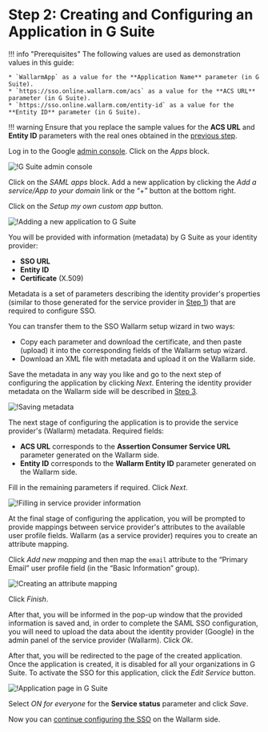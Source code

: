 #   Step 2: Creating and Configuring an Application in G Suite

[img-gsuite-console]:       ../../../../images/admin-guides/configuration-guides/sso/gsuite/gsuite-console.png
[img-gsuite-add-app]:       ../../../../images/admin-guides/configuration-guides/sso/gsuite/gsuite-add-app.png
[img-fetch-metadata]:       ../../../../images/admin-guides/configuration-guides/sso/gsuite/gsuite-fetch-metadata.png
[img-fill-in-sp-data]:      ../../../../images/admin-guides/configuration-guides/sso/gsuite/gsuite-fill-in-sp-data.png
[img-app-page]:             ../../../../images/admin-guides/configuration-guides/sso/gsuite/gsuite-app-page.png
[img-create-attr-mapping]:  ../../../../images/admin-guides/configuration-guides/sso/gsuite/gsuite-attr-mapping.png

[doc-setup-sp]:             setup-sp.md
[doc-metadata-transfer]:    metadata-transfer.md

[link-gsuite-adm-console]:  http://admin.google.com

!!! info "Prerequisites"
    The following values are used as demonstration values in this guide:

    * `WallarmApp` as a value for the **Application Name** parameter (in G Suite).
    * `https://sso.online.wallarm.com/acs` as a value for the **ACS URL** parameter (in G Suite).
    * `https://sso.online.wallarm.com/entity-id` as a value for the **Entity ID** parameter (in G Suite).

!!! warning
    Ensure that you replace the sample values for the **ACS URL** and **Entity ID** parameters with the real ones obtained in the [previous step][doc-setup-sp].

Log in to the Google [admin console][link-gsuite-adm-console]. Click on the *Apps* block.

![!G Suite admin console][img-gsuite-console]

Click on the *SAML apps* block. Add a new application by clicking the *Add a service/App to your domain* link or the “+” button at the bottom right.

Click on the *Setup my own custom app* button.

![!Adding a new application to G Suite][img-gsuite-add-app]

You will be provided with information (metadata) by G Suite as your identity provider:
*   **SSO URL**
*   **Entity ID**
*   **Certificate** (X.509)

Metadata is a set of parameters describing the identity provider's properties (similar to those generated for the service provider in [Step 1][doc-setup-sp]) that are required to configure SSO.

You can transfer them to the SSO Wallarm setup wizard in two ways:
*   Copy each parameter and download the certificate, and then paste (upload) it into the corresponding fields of the Wallarm setup wizard.
*   Download an XML file with metadata and upload it on the Wallarm side.

Save the metadata in any way you like and go to the next step of configuring the application by clicking *Next*. Entering the identity provider metadata on the Wallarm side will be described in [Step 3][doc-metadata-transfer].

![!Saving metadata][img-fetch-metadata]

The next stage of configuring the application is to provide the service provider's (Wallarm) metadata. Required fields:
*   **ACS URL** corresponds to the **Assertion Consumer Service URL** parameter generated on the Wallarm side.
*   **Entity ID** corresponds to the **Wallarm Entity ID** parameter generated on the Wallarm side.

Fill in the remaining parameters if required. Click *Next*.

![!Filling in service provider information][img-fill-in-sp-data]

At the final stage of configuring the application, you will be prompted to provide mappings between service provider's attributes to the available user profile fields. Wallarm (as a service provider) requires you to create an attribute mapping.

Click *Add new mapping* and then map the `email` attribute to the “Primary Email” user profile field (in the “Basic Information” group).

![!Creating an attribute mapping][img-create-attr-mapping]

Click *Finish*.

After that, you will be informed in the pop-up window that the provided information is saved and, in order to complete the SAML SSO configuration, you will need to upload the data about the identity provider (Google) in the admin panel of the service provider (Wallarm). Click *Ok*.

After that, you will be redirected to the page of the created application.
Once the application is created, it is disabled for all your organizations in G Suite. To activate the SSO for this application, click the *Edit Service* button. 

![!Application page in G Suite][img-app-page]

Select *ON for everyone* for the **Service status** parameter and click *Save*.


Now you can [continue configuring the SSO][doc-metadata-transfer] on the Wallarm side.